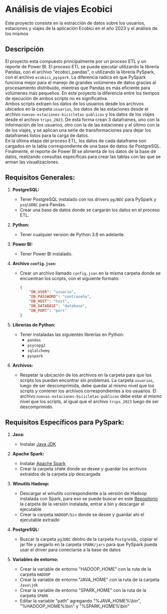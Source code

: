 # Análisis de viajes Ecobici

Este proyecto consiste en la estracción de datos sobre los usuarios, estaciones y viajes de la aplicación Ecobici en el año 2023 y el análisis de los mismos

## Descripción

El proyecto esta compuesto principalmente por un proceso ETL y un reporte de Power BI. El proceso ETL se puede ejecutar utilizando la librería Pandas, con el archivo "ecobici_pandas", o utilizando la librería PySpark, con el archivo `ecobici_pyspark`. La diferencia radica en que PySpark funciona mejor para el manejo de grandes volúmenes de datos gracias al procesamiento distribuido, mientras que Pandas es más eficiente para volúmenes más pequeños. En este proyecto la diferencia entre los tiempos de ejecución de ambos scripts no es significativa.  
Ambos scripts extraen los datos de los usuarios desde los archivos ubicados en la carpeta `usuarios`, los datos de las estaciones desde el archivo `nuevas-estaciones-bicicletas-publicas` y los datos de los viajes desde el archivo `trips_2023`. De esta forma crean 3 dataframes, uno con la información de los usuarios, otro con la de las estaciones y el último con la de los viajes, y se aplican una serie de transformaciones para dejar los dataframes listos para la carga de datos.  
En la última etapa del proceso ETL, los datos de cada dataframe son cargados en la tabla correspondiente de una base de datos de PostgreSQL.
Finalmente, el reporte de Power BI se alimenta de los datos de la base de datos, realizando consultas específicas para crear las tablas con las que se arman las visualizaciones.

## Requisitos Generales:

1. **PostgreSQL:**
   - Tener PostgreSQL instalado con los drivers `pgJBDC` para PySpark y `psqlODBC` para Pandas.
   - Crear una base de datos donde se cargarán los datos en el proceso ETL.

2. **Python:**
   - Tener cualquier version de Python 3.6 en adelante.

3. **Power BI:**
   - Tener Power BI instalado.

4. **Archivo `config.json`:**
   - Crear un archivo llamado `config.json` en la misma carpeta donde se encuentran los scripts, con el siguiente formato:

     ```json
     {
         "DB_USER": "usuario",
         "DB_PASSWORD": "contraseña",
         "DB_HOST": "host",
         "DB_DATABASE": "database",
         "DB_PORT": "port"
     }
     ```

5. **Librerías de Python:**
   - Tener instaladas las siguientes librerías en Python:
     - `pandas`
     - `psycopg2`
     - `sqlalchemy`
     - `pyspark`

6. **Archivos:**
   - Respetar la ubicación de los archivos en la carpeta para que los scripts los puedan encontrar sin problemas. La carpeta `usuarios`, luego de ser descomprimida, debe quedar al mismo nivel que los scripts y contener los archivos correspondientes a los usuarios. El archivo `nuevas-estaciones-bicicletas-publicas` debe estar al mismo nivel que los scripts, al igual que el archivo `trips_2023` luego de ser descomprimido.

## Requisitos Específicos para PySpark:

1. **Java:**
   - Instalar [Java JDK](https://www.oracle.com/ar/java/technologies/downloads/#jdk21-windows)
 

2. **Apache Spark:**
   - Instalar [Apache Spark](https://spark.apache.org/downloads.html)
   - Crear la carpeta `SPARK` donde se desee y guardar los archivos extraidos de la carpeta zip descargada

3. **Winutils Hadoop:**
   - Descargar el winutils correspondiente a la versión de Hadoop instalada con Spark, para eso se puede buscar en este [Repositorio](https://github.com/kontext-tech/winutils/tree/master) la carpeta de la versión instalada, entrar a bin y descargar el ejecutable
   - Crear la carpeta `HADOOP/bin` donde se desee y guardar ahi el ejecutable extraido

4. **PostgreSQL:**
   - Buscar la carpeta `pgJDBC` dentro de la carpeta `PostgreSQL`, copiar el jar file y pegarlo en la carpeta `SPARK/jars` para que PySpark pueda usar el driver para conectarse a la base de datos

5. **Variables de entorno:**
   - Crear la variable de entorno "HADOOP_HOME" con la ruta de la carpeta `HADOOP`
   - Crear la variable de entorno "JAVA_HOME" con la ruta de la carpeta `Java\jdk`
   - Crear la variable de entorno "SPARK_HOME" con la ruta de la carpeta `SPARK`
   - Editar la variable "path" agregando "%JAVA_HOME%\bin", "%HADOOP_HOME%\bin" y "%SPARK_HOME%\bin"
